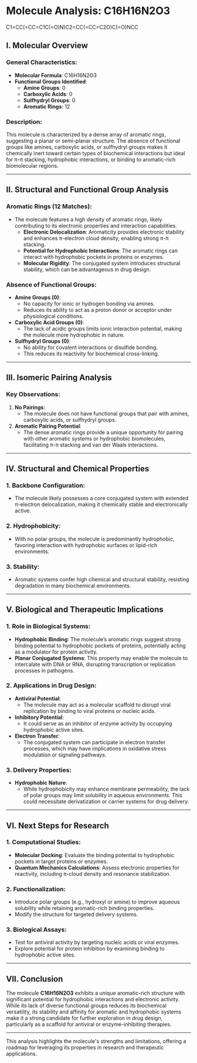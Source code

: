 **Molecule Analysis: C16H16N2O3**
=================================
C1=CC(=CC=C1C(=O)N)C2=CC(=CC=C2O)C(=O)NCC

**I. Molecular Overview**
-------------------------

### General Characteristics:

*   **Molecular Formula**: C16H16N2O3
*   **Functional Groups Identified**:
    *   **Amine Groups**: 0
    *   **Carboxylic Acids**: 0
    *   **Sulfhydryl Groups**: 0
    *   **Aromatic Rings**: 12

### Description:

This molecule is characterized by a dense array of aromatic rings, suggesting a planar or semi-planar structure. The absence of functional groups like amines, carboxylic acids, or sulfhydryl groups makes it chemically inert toward certain types of biochemical interactions but ideal for π-π stacking, hydrophobic interactions, or binding to aromatic-rich biomolecular regions.

* * *

**II. Structural and Functional Group Analysis**
------------------------------------------------

### **Aromatic Rings (12 Matches)**:

*   The molecule features a high density of aromatic rings, likely contributing to its electronic properties and interaction capabilities.
    *   **Electronic Delocalization**: Aromaticity provides electronic stability and enhances π-electron cloud density, enabling strong π-π stacking.
    *   **Potential for Hydrophobic Interactions**: The aromatic rings can interact with hydrophobic pockets in proteins or enzymes.
    *   **Molecular Rigidity**: The conjugated system introduces structural stability, which can be advantageous in drug design.

### **Absence of Functional Groups**:

*   **Amine Groups (0)**:
    *   No capacity for ionic or hydrogen bonding via amines.
    *   Reduces its ability to act as a proton donor or acceptor under physiological conditions.
*   **Carboxylic Acid Groups (0)**:
    *   The lack of acidic groups limits ionic interaction potential, making the molecule more hydrophobic in nature.
*   **Sulfhydryl Groups (0)**:
    *   No ability for covalent interactions or disulfide bonding.
    *   This reduces its reactivity for biochemical cross-linking.

* * *

**III. Isomeric Pairing Analysis**
----------------------------------

### **Key Observations**:

1.  **No Pairings**:
    *   The molecule does not have functional groups that pair with amines, carboxylic acids, or sulfhydryl groups.
2.  **Aromatic Pairing Potential**:
    *   The dense aromatic rings provide a unique opportunity for pairing with other aromatic systems or hydrophobic biomolecules, facilitating π-π stacking and van der Waals interactions.

* * *

**IV. Structural and Chemical Properties**
------------------------------------------

### **1\. Backbone Configuration**:

*   The molecule likely possesses a core conjugated system with extended π-electron delocalization, making it chemically stable and electronically active.

### **2\. Hydrophobicity**:

*   With no polar groups, the molecule is predominantly hydrophobic, favoring interaction with hydrophobic surfaces or lipid-rich environments.

### **3\. Stability**:

*   Aromatic systems confer high chemical and structural stability, resisting degradation in many biochemical environments.

* * *

**V. Biological and Therapeutic Implications**
----------------------------------------------

### **1\. Role in Biological Systems**:

*   **Hydrophobic Binding**: The molecule’s aromatic rings suggest strong binding potential to hydrophobic pockets of proteins, potentially acting as a modulator for protein activity.
*   **Planar Conjugated Systems**: This property may enable the molecule to intercalate with DNA or RNA, disrupting transcription or replication processes in pathogens.

### **2\. Applications in Drug Design**:

*   **Antiviral Potential**:
    *   The molecule may act as a molecular scaffold to disrupt viral replication by binding to viral proteins or nucleic acids.
*   **Inhibitory Potential**:
    *   It could serve as an inhibitor of enzyme activity by occupying hydrophobic active sites.
*   **Electron Transfer**:
    *   The conjugated system can participate in electron transfer processes, which may have implications in oxidative stress modulation or signaling pathways.

### **3\. Delivery Properties**:

*   **Hydrophobic Nature**:
    *   While hydrophobicity may enhance membrane permeability, the lack of polar groups may limit solubility in aqueous environments. This could necessitate derivatization or carrier systems for drug delivery.

* * *

**VI. Next Steps for Research**
-------------------------------

### **1\. Computational Studies**:

*   **Molecular Docking**: Evaluate the binding potential to hydrophobic pockets in target proteins or enzymes.
*   **Quantum Mechanics Calculations**: Assess electronic properties for reactivity, including π-cloud density and resonance stabilization.

### **2\. Functionalization**:

*   Introduce polar groups (e.g., hydroxyl or amine) to improve aqueous solubility while retaining aromatic-rich binding properties.
*   Modify the structure for targeted delivery systems.

### **3\. Biological Assays**:

*   Test for antiviral activity by targeting nucleic acids or viral enzymes.
*   Explore potential for protein inhibition by examining binding to hydrophobic active sites.

* * *

**VII. Conclusion**
-------------------

The molecule **C16H16N2O3** exhibits a unique aromatic-rich structure with significant potential for hydrophobic interactions and electronic activity. While its lack of diverse functional groups reduces its biochemical versatility, its stability and affinity for aromatic and hydrophobic systems make it a strong candidate for further exploration in drug design, particularly as a scaffold for antiviral or enzyme-inhibiting therapies.

* * *

This analysis highlights the molecule's strengths and limitations, offering a roadmap for leveraging its properties in research and therapeutic applications.
